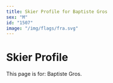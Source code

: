 ```yaml
---
title: Skier Profile for Baptiste Gros
sex: "M"
id: "1507"
image: "/img/flags/fra.svg" 
---
```


# Skier Profile

This page is for: Baptiste Gros.
    